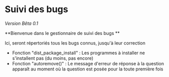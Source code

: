 # Suivi des bugs

_Version Bêta 0.1_

**Bienvenue dans le gestionnaire de suivi des bugs **

Ici, seront répertoriés tous les bugs connus, jusqu'à leur correction

- Fonction "dist_package_install" : Les programmes à installer ne s'installent pas (du moins, pas encore)
- Fonction "autoremove()" : Le message d'erreur de réponse à la question apparaît au moment où la question est posée pour la toute première fois

